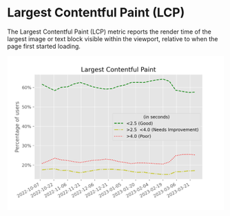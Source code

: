 
# Largest Contentful Paint (LCP)

The Largest Contentful Paint (LCP) metric reports the render time of the largest image or text block visible within the viewport, relative to when the page first started loading.

![figure](largest_contentful_paint.png)